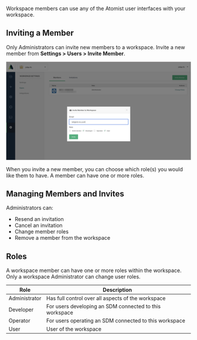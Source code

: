 

Workspace members can use any of the Atomist user interfaces with your workspace. 

## Inviting a Member

Only Administrators can invite new members to a workspace. Invite a new member from **Settings > Users > Invite Member**.

![Invite a new member by email](img/invite-user.png)

When you invite a new member, you can choose which role(s) you would like them to have. A member can have one or more roles.

## Managing Members and Invites

Administrators can:

* Resend an invitation
* Cancel an invitation
* Change member roles
* Remove a member from the workspace

## Roles

A workspace member can have one or more roles within the workspace. Only a workspace Administrator can change user roles.

| Role | Description |
|---|---|
| Administrator | Has full control over all aspects of the workspace |
| Developer | For users developing an SDM connected to this workspace |
| Operator | For users operating an SDM connected to this workspace |
| User | User of the workspace |

